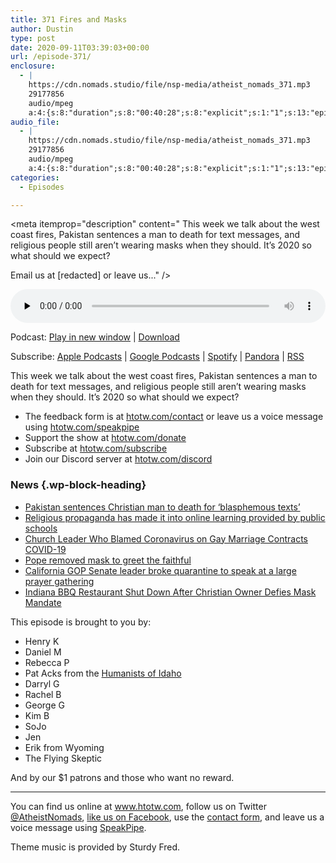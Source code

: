 ```yaml
---
title: 371 Fires and Masks
author: Dustin
type: post
date: 2020-09-11T03:39:03+00:00
url: /episode-371/
enclosure:
  - |
    https://cdn.nomads.studio/file/nsp-media/atheist_nomads_371.mp3
    29177856
    audio/mpeg
    a:4:{s:8:"duration";s:8:"00:40:28";s:8:"explicit";s:1:"1";s:13:"episode_title";s:15:"Fires and Masks";s:10:"episode_no";s:3:"371";}
audio_file:
  - |
    https://cdn.nomads.studio/file/nsp-media/atheist_nomads_371.mp3
    29177856
    audio/mpeg
    a:4:{s:8:"duration";s:8:"00:40:28";s:8:"explicit";s:1:"1";s:13:"episode_title";s:15:"Fires and Masks";s:10:"episode_no";s:3:"371";}
categories:
  - Episodes

---
```

<div itemscope itemtype="http://schema.org/AudioObject">
  <meta itemprop="name" content="371 Fires and Masks" />
  
  <meta itemprop="uploadDate" content="2020-09-10T21:39:03-06:00" />
  
  <meta itemprop="encodingFormat" content="audio/mpeg" />
  
  <meta itemprop="duration" content="PT40M28S" />
  
  <meta itemprop="description" content="
This week we talk about the west coast fires, Pakistan sentences a man to death for text messages, and religious people still aren’t wearing masks when they should. It’s 2020 so what should we expect?







Email us at [redacted] or leave us..." />
  
  <meta itemprop="contentUrl" content="https://dts.podtrac.com/redirect.mp3/cdn.nomads.studio/file/nsp-media/atheist_nomads_371.mp3" />
  
  <meta itemprop="contentSize" content="27.8" />
  
  <div class="powerpress_player" id="powerpress_player_8634">
    <audio class="wp-audio-shortcode" id="audio-4539-378" preload="none" style="width: 100%;" controls="controls"><source type="audio/mpeg" src="https://dts.podtrac.com/redirect.mp3/cdn.nomads.studio/file/nsp-media/atheist_nomads_371.mp3?_=378" /><a href="https://dts.podtrac.com/redirect.mp3/cdn.nomads.studio/file/nsp-media/atheist_nomads_371.mp3">https://dts.podtrac.com/redirect.mp3/cdn.nomads.studio/file/nsp-media/atheist_nomads_371.mp3</a></audio>
  </div>
</div>

<p class="powerpress_links powerpress_links_mp3">
  Podcast: <a href="https://dts.podtrac.com/redirect.mp3/cdn.nomads.studio/file/nsp-media/atheist_nomads_371.mp3" class="powerpress_link_pinw" target="_blank" title="Play in new window" onclick="return powerpress_pinw('https://htotw.com/?powerpress_pinw=4539-podcast');" rel="nofollow">Play in new window</a> | <a href="https://dts.podtrac.com/redirect.mp3/cdn.nomads.studio/file/nsp-media/atheist_nomads_371.mp3" class="powerpress_link_d" title="Download" rel="nofollow" download="atheist_nomads_371.mp3">Download</a>
</p>

<p class="powerpress_links powerpress_subscribe_links">
  Subscribe: <a href="https://podcasts.apple.com/us/podcast/humanists-take-on-the-world/id530050098?mt=2&ls=1" class="powerpress_link_subscribe powerpress_link_subscribe_itunes" target="_blank" title="Subscribe on Apple Podcasts" rel="nofollow">Apple Podcasts</a> | <a href="https://www.google.com/podcasts?feed=aHR0cDovL2F0aGVpc3Rub21hZHMubGlic3luLmNvbS9yc3M%3D" class="powerpress_link_subscribe powerpress_link_subscribe_googleplay" target="_blank" title="Subscribe on Google Podcasts" rel="nofollow">Google Podcasts</a> | <a href="https://open.spotify.com/show/3LzK2xZGike6Tc1GEMtMbr?si=LieN9SNuTpq96smuaUsH8A" class="powerpress_link_subscribe powerpress_link_subscribe_spotify" target="_blank" title="Subscribe on Spotify" rel="nofollow">Spotify</a> | <a href="https://www.pandora.com/podcast/atheist-nomads/PC:10122?corr=62071012&part=ug" class="powerpress_link_subscribe powerpress_link_subscribe_pandora" target="_blank" title="Subscribe on Pandora" rel="nofollow">Pandora</a> | <a href="https://htotw.com/feed/podcast/" class="powerpress_link_subscribe powerpress_link_subscribe_rss" target="_blank" title="Subscribe via RSS" rel="nofollow">RSS</a>
</p>

This week we talk about the west coast fires, Pakistan sentences a man to death for text messages, and religious people still aren’t wearing masks when they should. It’s 2020 so what should we expect?

<!--more-->

  * The feedback form is at [htotw.com/contact](https://htotw.com/contact) or leave us a voice message using <a href="https://htotw.com/speakpipe" target="_blank" rel="noopener noreferrer">htotw.com/speakpipe</a>
  * Support the show at <a href="https://htotw.com/donate" target="_blank" rel="payment noopener noreferrer">htotw.com/donate</a>
  * Subscribe at <a href="https://htotw.com/subscribe" target="_blank" rel="noopener noreferrer">htotw.com/subscribe</a>
  * Join our Discord server at <a href="https://htotw.com/discord" target="_blank" rel="noopener noreferrer">htotw.com/discord</a>

### News {.wp-block-heading}

  * [﻿Pakistan sentences Christian man to death for ‘blasphemous texts’][1]
  * [Religious propaganda has made it into online learning provided by public schools][2]
  * [Church Leader Who Blamed Coronavirus on Gay Marriage Contracts COVID-19][3]
  * [Pope removed mask to greet the faithful][4]
  * [California GOP Senate leader broke quarantine to speak at a large prayer gathering][5]
  * [Indiana BBQ Restaurant Shut Down After Christian Owner Defies Mask Mandate][6]

This episode is brought to you by:

  * Henry K
  * Daniel M
  * Rebecca P
  * Pat Acks from the <a href="https://www.humanistsofidaho.org" target="_blank" rel="noopener noreferrer">Humanists of Idaho</a>
  * Darryl G
  * Rachel B
  * George G
  * Kim B
  * SoJo
  * Jen
  * Erik from Wyoming
  * The Flying Skeptic

And by our $1 patrons and those who want no reward.

<hr class="wp-block-separator" />

You can find us online at <a href="https://www.htotw.com/" target="_blank" rel="noopener noreferrer">www.htotw.com</a>, follow us on Twitter <a href="https://twitter.com/AtheistNomads" target="_blank" rel="noopener noreferrer">@AtheistNomads</a>, <a href="https://htotw.com/facebook" target="_blank" rel="noopener noreferrer">like us on Facebook</a>, use the [contact form](https://htotw.com/contact), and leave us a voice message using <a href="https://htotw.com/speakpipe" target="_blank" rel="noopener noreferrer">SpeakPipe</a>.

Theme music is provided by Sturdy Fred.

 [1]: https://www.aljazeera.com/news/2020/09/pakistan-christian-man-sentenced-death-blasphemous-texts-200908105308005.html
 [2]: https://www.atheists.org/2020/09/religious-propaganda-online-learning-public-schools/
 [3]: https://www.newsweek.com/patriarch-filaret-coronavirus-gay-marriage-ukraine-1530261
 [4]: https://abcnews.go.com/International/wireStory/pope-mask-sanitizer-appeals-public-health-72896062
 [5]: https://www.sfgate.com/news/article/California-s-GOP-Senate-leader-was-under-15553022.php
 [6]: https://friendlyatheist.patheos.com/2020/08/29/indiana-bbq-restaurant-shut-down-after-christian-owner-defies-mask-mandate/